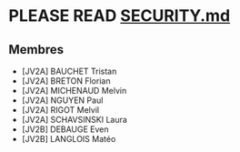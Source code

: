 # PLEASE READ [SECURITY.md](SECURITY.md)

## Membres

- [JV2A] BAUCHET Tristan
- [JV2A] BRETON Florian
- [JV2A] MICHENAUD Melvin
- [JV2A] NGUYEN Paul
- [JV2A] RIGOT Melvil
- [JV2A] SCHAVSINSKI Laura
- [JV2B] DEBAUGE Even
- [JV2B] LANGLOIS Matéo